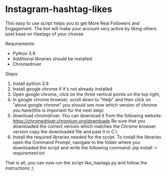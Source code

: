 # Instagram-hashtag-likes
This easy to use script helps you to get More Real Followers and Engagement. The bot will make your account very active by liking others post base on Hastags of your choose.

Requirements:
- Python 3.9
- Additional libraries should be installed
- Chromedriver

Steps: 
1) Install python 3.9 
2) Install google chrome if it's not already installed 
3) Open google chrome, click on the three vertical points on the top right, 
4) In google chrome browser, scroll down to "Help" and then click on "about google chrome"
   you should see now which version of chrome you have(this is important for the next step)
5) download chromdriver. You can download it from the following website: https://chromedriver.chromium.org/downloads
   Be sure that you downloaded the correct version which matches the Chrome browser version 
   copy the downloaded file and past it in C:\ 
6) Install the required libraries needed for the script. 
   To install the libraries open the Command Prompt, navigate to the folder where you downloaded the script and write the following command: 
   pip install -r requirement.txt 


That is all, you can now run the script like_hastags.py and follow the instructions ;) 
